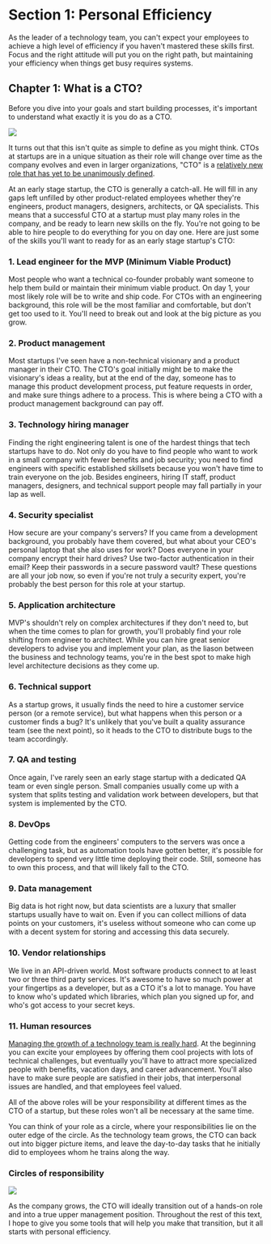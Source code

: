 # Section 1: Personal Efficiency

As the leader of a technology team, you can't expect your employees to achieve a high level of efficiency if you haven't mastered these skills first. Focus and the right attitude will put you on the right path, but maintaining your efficiency when things get busy requires systems.

## Chapter 1: What is a CTO?

Before you dive into your goals and start building processes, it's important to understand what exactly it is you do as a CTO.

![](http://i.imgur.com/ha70LWv.gif)

It turns out that this isn't quite as simple to define as you might think. CTOs at startups are in a unique situation as their role will change over time as the company evolves and even in larger organizations, "CTO" is a [relatively new role that has yet to be unanimously defined](http://citeseerx.ist.psu.edu/viewdoc/download?doi=10.1.1.158.1721&rep=rep1&type=pdf).

At an early stage startup, the CTO is generally a catch-all. He will fill in any gaps left unfilled by other product-related employees whether they're engineers, product managers, designers, architects, or QA specialists. This means that a successful CTO at a startup must play many roles in the company, and be ready to learn new skills on the fly. You're not going to be able to hire people to do everything for you on day one. Here are just some of the skills you'll want to ready for as an early stage startup's CTO:

### 1. Lead engineer for the MVP (Minimum Viable Product)

Most people who want a technical co-founder probably want someone to help them build or maintain their minimum viable product. On day 1, your most likely role will be to write and ship code. For CTOs with an engineering background, this role will be the most familiar and comfortable, but don't get too used to it. You'll need to break out and look at the big picture as you grow.

### 2. Product management

Most startups I've seen have a non-technical visionary and a product manager in their CTO. The CTO's goal initially might be to make the visionary's ideas a reality, but at the end of the day, someone has to manage this product development process, put feature requests in order, and make sure things adhere to a process. This is where being a CTO with a product management background can pay off.

### 3. Technology hiring manager

Finding the right engineering talent is one of the hardest things that tech startups have to do. Not only do you have to find people who want to work in a small company with fewer benefits and job security; you need to find engineers with specific established skillsets because you won't have time to train everyone on the job. Besides engineers, hiring IT staff, product managers, designers, and technical support people may fall partially in your lap as well.

### 4. Security specialist

How secure are your company's servers? If you came from a development background, you probably have them covered, but what about your CEO's personal laptop that she also uses for work? Does everyone in your company encrypt their hard drives? Use two-factor authentication in their email? Keep their passwords in a secure password vault? These questions are all your job now, so even if you're not truly a security expert, you're probably the best person for this role at your startup.

### 5. Application architecture

MVP's shouldn't rely on complex architectures if they don't need to, but when the time comes to plan for growth, you'll probably find your role shifting from engineer to architect. While you can hire great senior developers to advise you and implement your plan, as the liason between the business and technology teams, you're in the best spot to make high level architecture decisions as they come up.

### 6. Technical support

As a startup grows, it usually finds the need to hire a customer service person (or a remote service), but what happens when this person or a customer finds a bug? It's unlikely that you've built a quality assurance team (see the next point), so it heads to the CTO to distribute bugs to the team accordingly.

### 7. QA and testing

Once again, I've rarely seen an early stage startup with a dedicated QA team or even single person. Small companies usually come up with a system that splits testing and validation work between developers, but that system is implemented by the CTO.

### 8. DevOps

Getting code from the engineers' computers to the servers was once a challenging task, but as automation tools have gotten better, it's possible for developers to spend very little time deploying their code. Still, someone has to own this process, and that will likely fall to the CTO.

### 9. Data management

Big data is hot right now, but data scientists are a luxury that smaller startups usually have to wait on. Even if you can collect millions of data points on your customers, it's useless without someone who can come up with a decent system for storing and accessing this data securely.

### 10. Vendor relationships

We live in an API-driven world. Most software products connect to at least two or three third party services. It's awesome to have so much power at your fingertips as a developer, but as a CTO it's a lot to manage. You have to know who's updated which libraries, which plan you signed up for, and who's got access to your secret keys.

### 11. Human resources

[Managing the growth of a technology team is really hard](http://www.bersin.com/blog/post/2014/07/How-Do-We-Excite2c-Manage2c-and-Retain-the-Tech-Team.aspx). At the beginning you can excite your employees by offering them cool projects with lots of technical challenges, but eventually you'll have to attract more specialized people with benefits, vacation days, and career advancement. You'll also have to make sure people are satisfied in their jobs, that interpersonal issues are handled, and that employees feel valued.

All of the above roles will be your responsibility at different times as the CTO of a startup, but these roles won't all be necessary at the same time.

You can think of your role as a circle, where your responsibilities lie on the outer edge of the circle. As the technology team grows, the CTO can back out into bigger picture items, and leave the day-to-day tasks that he initially did to employees whom he trains along the way.

### Circles of responsibility

![](https://i.imgur.com/7qlleuE.png)

As the company grows, the CTO will ideally transition out of a hands-on role and into a true upper management position. Throughout the rest of this text, I hope to give you some tools that will help you make that transition, but it all starts with personal efficiency.
